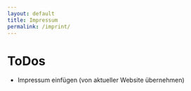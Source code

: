 ```yaml
---
layout: default
title: Impressum
permalink: /imprint/
---
```


# ToDos
- Impressum einfügen (von aktueller Website übernehmen)